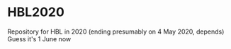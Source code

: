# HBL2020
Repository for HBL in 2020 (ending presumably on 4 May 2020, depends)
Guess it's 1 June now
